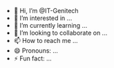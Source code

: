 - 👋 Hi, I’m @IT-Genitech
- 👀 I’m interested in ...
- 🌱 I’m currently learning ...
- 💞️ I’m looking to collaborate on ...
- 📫 How to reach me ...
- 😄 Pronouns: ...
- ⚡ Fun fact: ...

<!---
IT-Genitech/IT-Genitech is a ✨ special ✨ repository because its `README.md` (this file) appears on your GitHub profile.
You can click the Preview link to take a look at your changes.
--->
